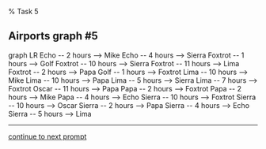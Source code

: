 % Task 5
## Airports graph #5
<div class="mermaid-access">
graph LR
  Echo -- 2 hours --> Mike
  Echo -- 4 hours --> Sierra
  Foxtrot -- 1 hours --> Golf
  Foxtrot -- 10 hours --> Sierra
  Foxtrot -- 11 hours --> Lima
  Foxtrot -- 2 hours --> Papa
  Golf -- 1 hours --> Foxtrot
  Lima -- 10 hours --> Mike
  Lima -- 10 hours --> Papa
  Lima -- 5 hours --> Sierra
  Lima -- 7 hours --> Foxtrot
  Oscar -- 11 hours --> Papa
  Papa -- 2 hours --> Foxtrot
  Papa -- 2 hours --> Mike
  Papa -- 4 hours --> Echo
  Sierra -- 10 hours --> Foxtrot
  Sierra -- 10 hours --> Oscar
  Sierra -- 2 hours --> Papa
  Sierra -- 4 hours --> Echo
  Sierra -- 5 hours --> Lima
</div>

---

[continue to next prompt](./task6prompt.html)

<!-- Required scripts for MermaidAccess -->
<script src="https://combinatronics.com/mermaid-js/mermaid/release/8.8.4/dist/mermaid.min.js"></script>
<script src="mermaid-access-elm.js"></script>
<script src="mermaid-access.js"></script>
<script>
mermaidAccess.go(mermaidAccess.viewerMode, mermaidAccess.displayAccessibleOnly)
</script>
    